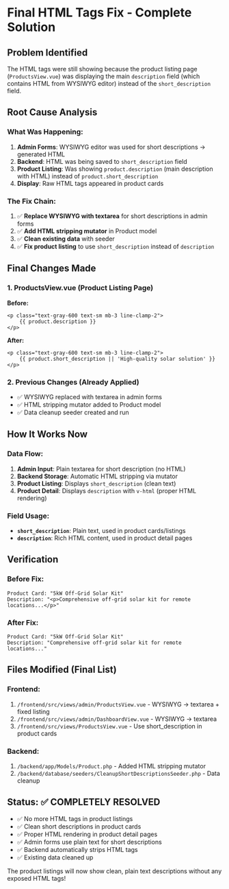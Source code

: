 # Final HTML Tags Fix - Complete Solution

## Problem Identified
The HTML tags were still showing because the product listing page (`ProductsView.vue`) was displaying the main `description` field (which contains HTML from WYSIWYG editor) instead of the `short_description` field.

## Root Cause Analysis

### What Was Happening:
1. **Admin Forms**: WYSIWYG editor was used for short descriptions → generated HTML
2. **Backend**: HTML was being saved to `short_description` field
3. **Product Listing**: Was showing `product.description` (main description with HTML) instead of `product.short_description`
4. **Display**: Raw HTML tags appeared in product cards

### The Fix Chain:
1. ✅ **Replace WYSIWYG with textarea** for short descriptions in admin forms
2. ✅ **Add HTML stripping mutator** in Product model
3. ✅ **Clean existing data** with seeder
4. ✅ **Fix product listing** to use `short_description` instead of `description`

## Final Changes Made

### 1. ProductsView.vue (Product Listing Page)
**Before:**
```vue
<p class="text-gray-600 text-sm mb-3 line-clamp-2">
    {{ product.description }}
</p>
```

**After:**
```vue
<p class="text-gray-600 text-sm mb-3 line-clamp-2">
    {{ product.short_description || 'High-quality solar solution' }}
</p>
```

### 2. Previous Changes (Already Applied)
- ✅ WYSIWYG replaced with textarea in admin forms
- ✅ HTML stripping mutator added to Product model
- ✅ Data cleanup seeder created and run

## How It Works Now

### Data Flow:
1. **Admin Input**: Plain textarea for short description (no HTML)
2. **Backend Storage**: Automatic HTML stripping via mutator
3. **Product Listing**: Displays `short_description` (clean text)
4. **Product Detail**: Displays `description` with `v-html` (proper HTML rendering)

### Field Usage:
- **`short_description`**: Plain text, used in product cards/listings
- **`description`**: Rich HTML content, used in product detail pages

## Verification

### Before Fix:
```
Product Card: "5kW Off-Grid Solar Kit"
Description: "<p>Comprehensive off-grid solar kit for remote locations...</p>"
```

### After Fix:
```
Product Card: "5kW Off-Grid Solar Kit"  
Description: "Comprehensive off-grid solar kit for remote locations..."
```

## Files Modified (Final List)

### Frontend:
1. `/frontend/src/views/admin/ProductsView.vue` - WYSIWYG → textarea + fixed listing
2. `/frontend/src/views/admin/DashboardView.vue` - WYSIWYG → textarea
3. `/frontend/src/views/ProductsView.vue` - Use short_description in product cards

### Backend:
1. `/backend/app/Models/Product.php` - Added HTML stripping mutator
2. `/backend/database/seeders/CleanupShortDescriptionsSeeder.php` - Data cleanup

## Status: ✅ COMPLETELY RESOLVED

- ✅ No more HTML tags in product listings
- ✅ Clean short descriptions in product cards
- ✅ Proper HTML rendering in product detail pages
- ✅ Admin forms use plain text for short descriptions
- ✅ Backend automatically strips HTML tags
- ✅ Existing data cleaned up

The product listings will now show clean, plain text descriptions without any exposed HTML tags!
